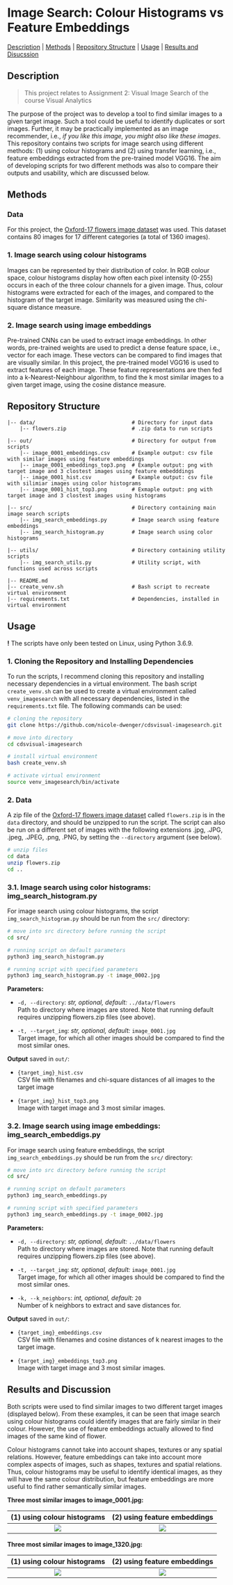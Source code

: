 # Image Search: Colour Histograms vs Feature Embeddings

[Description](#description) | [Methods](#methods) | [Repository Structure](#repository-structure) | [Usage](#usage) | [Results and Disucssion](#results-and-discussion)

## Description

> This project relates to Assignment 2: Visual Image Search of the course Visual Analytics

The purpose of the project was to develop a tool to find similar images to a given target image. Such a tool could be useful to identify duplicates or sort images. Further, it may be practically implemented as an image recommender, i.e., *if you like this image, you might also like these images*. This repository contains two scripts for image search using different methods: (1) using colour histograms and (2) using transfer learning, i.e., feature embeddings extracted from the pre-trained model VGG16. The aim of developing scripts for two different methods was also to compare their outputs and usability, which are discussed below.


## Methods

### Data
For this project, the [Oxford-17 flowers image dataset](https://www.robots.ox.ac.uk/~vgg/data/flowers/17/) was used. This dataset contains 80 images for 17 different categories (a total of 1360 images). 

### 1.  Image search using colour histograms
Images can be represented by their distribution of color. In RGB colour space, colour histograms display how often each pixel intensity (0-255) occurs in each of the three colour channels for a given image. Thus, colour histograms were extracted for each of the images, and compared to the histogram of the target image. Similarity was measured using the chi-square distance measure. 

### 2. Image search using image embeddings
Pre-trained CNNs can be used to extract image embeddings. In other words, pre-trained weights are used to predict a dense feature space, i.e., vector for each image. These vectors can be compared to find images that are visually similar. In this project, the pre-trained model VGG16 is used to extract features of each image. These feature representations are then fed into a k-Nearest-Neighbour algorithm, to find the k most similar images to a given target image, using the cosine distance measure.  


## Repository Structure

```
|-- data/                               # Directory for input data
    |-- flowers.zip                     # .zip data to run scripts 

|-- out/                                # Directory for output from scripts
    |-- image_0001_embeddings.csv       # Example output: csv file with similar images using feature embeddings
    |-- image_0001_embeddings_top3.png  # Example output: png with target image and 3 clostest images using feature embedddings
    |-- image_0001_hist.csv             # Example output: csv file with silimiar images using color histograms
    |-- image_0001_hist_top3.png        # Exmaple output: png with target image and 3 clostest images using histograms

|-- src/                                # Directory containing main image search scripts
    |-- img_search_embeddings.py        # Image search using feature embeddings
    |-- img_search_histogram.py         # Image search using color histograms

|-- utils/                              # Directory containing utility scripts
    |-- img_search_utils.py             # Utility script, with functions used across scripts

|-- README.md
|-- create_venv.sh                      # Bash script to recreate virtual environment 
|-- requirements.txt                    # Dependencies, installed in virtual environment
```


## Usage 

**!** The scripts have only been tested on Linux, using Python 3.6.9. 


### 1. Cloning the Repository and Installing Dependencies
To run the scripts, I recommend cloning this repository and installing necessary dependencies in a virtual environment. The bash script `create_venv.sh` can be used to create a virtual environment called `venv_imagesearch` with all necessary dependencies, listed in the `requirements.txt` file. The following commands can be used:

```bash
# cloning the repository
git clone https://github.com/nicole-dwenger/cdsvisual-imagesearch.git

# move into directory
cd cdsvisual-imagesearch

# install virtual environment
bash create_venv.sh

# activate virtual environment 
source venv_imagesearch/bin/activate
```


### 2. Data
A zip file of the [Oxford-17 flowers image dataset](https://www.robots.ox.ac.uk/~vgg/data/flowers/17/) called `flowers.zip` is in the `data` directory, and should be unzipped to run the script. The script can also be run on a different set of images with the following extensions .jpg, .JPG, .jpeg, .JPEG, .png, .PNG,  by setting the `--directory` argument (see below). 

```bash
# unzip files
cd data
unzip flowers.zip
cd ..
```

### 3.1. Image search using color histograms: img_search_histogram.py
For image search using colour histograms, the script `img_search_histogram.py` should be run from the `src/` directory:

```bash
# move into src directory before running the script
cd src/

# running script on default parameters
python3 img_search_histogram.py

# running script with specified parameters
python3 img_search_histogram.py -t image_0002.jpg
```

__Parameters:__
- `-d, --directory`: *str, optional, default:*  `../data/flowers`\
  Path to directory where images are stored. Note that running default requires unzipping flowers.zip files (see above). 

- `-t, --target_img`: *str, optional, default:* `image_0001.jpg`\
  Target image, for which all other images should be compared to find the most similar ones. 


__Output__ saved in `out/`:
- `{target_img}_hist.csv`\
  CSV file with filenames and chi-square distances of all images to the target image

- `{target_img}_hist_top3.png`\
  Image with target image and 3 most similar images. 


### 3.2. Image search using image embeddings: img_search_embeddigs.py
For image search using feature embeddings, the script `img_search_embeddings.py` should be run from the `src/` directory:

```bash
# move into src directory before running the script
cd src/

# running script on default parameters
python3 img_search_embeddings.py

# running script with specified parameters
python3 img_search_embeddings.py -t image_0002.jpg
```

__Parameters:__
- `-d, --directory`: *str, optional, default:*  `../data/flowers`\
  Path to directory where images are stored. Note that running default requires unzipping flowers.zip files (see above). 

- `-t, --target_img`: *str, optional, default:* `image_0001.jpg`\
  Target image, for which all other images should be compared to find the most similar ones. 

- `-k, --k_neighbors`: *int, optional, default:* `20`\
  Number of k neighbors to extract and save distances for. 


__Output__ saved in `out/`:
- `{target_img}_embeddings.csv`\
  CSV file with filenames and cosine distances of k nearest images to the target image. 

- `{target_img}_embeddings_top3.png`\
  Image with target image and 3 most similar images.


## Results and Discussion 
Both scripts were used to find similar images to two different target images (displayed below). From these examples, it can be seen that image search using colour histograms could identify images that are fairly similar in their colour. However, the use of feature embeddings actually allowed to find images of the same kind of flower. 

Colour histograms cannot take into account shapes, textures or any spatial relations. However, feature embeddings can take into account more complex aspects of images, such as shapes, textures and spatial relations. Thus, colour histograms may be useful to identify identical images, as they will have the same colour distribution, but feature embeddings are more useful to find rather semantically similar images.   

__Three most similar images to image_0001.jpg:__

 (1) using colour histograms | (2) using feature embeddings
:-------------------------:|:-------------------------:
![](https://github.com/nicole-dwenger/cdsvisual-imagesearch/blob/master/out/image_0001_hist_top3.png)  |  ![](https://github.com/nicole-dwenger/cdsvisual-imagesearch/blob/master/out/image_0001_embeddings_top3.png)


__Three most similar images to image_1320.jpg:__

 (1) using colour histograms | (2) using feature embeddings
:-------------------------:|:-------------------------:
![](https://github.com/nicole-dwenger/cdsvisual-imagesearch/blob/master/out/image_1320_hist_top3.png)  |  ![](https://github.com/nicole-dwenger/cdsvisual-imagesearch/blob/master/out/image_1320_embeddings_top3.png)

